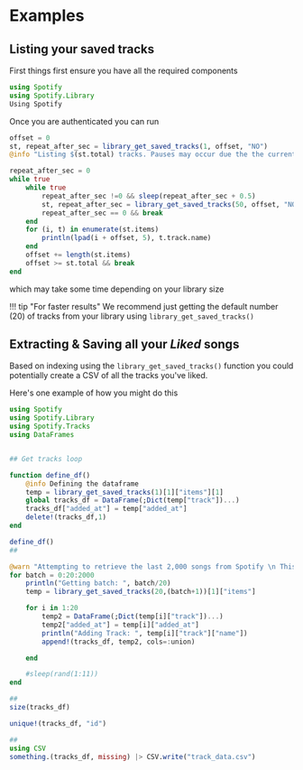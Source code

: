 # Examples
## Listing your saved tracks

First things first ensure you have all the required components

```julia
using Spotify
using Spotify.Library
Using Spotify
```

Once you are authenticated you can run 

```julia
offset = 0
st, repeat_after_sec = library_get_saved_tracks(1, offset, "NO")
@info "Listing $(st.total) tracks. Pauses may occur due the the current API rate limit."

repeat_after_sec = 0
while true
    while true
        repeat_after_sec !=0 && sleep(repeat_after_sec + 0.5)
        st, repeat_after_sec = library_get_saved_tracks(50, offset, "NO")
        repeat_after_sec == 0 && break
    end
    for (i, t) in enumerate(st.items)
        println(lpad(i + offset, 5), t.track.name)
    end
    offset += length(st.items)
    offset >= st.total && break
end
```

which may take some time depending on your library size

!!! tip "For faster results"
    We recommend just getting the default number (20) of tracks from your library using `library_get_saved_tracks()`

## Extracting & Saving all your *Liked* songs

Based on indexing using the `library_get_saved_tracks()` function you could potentially create a CSV of all the tracks you've liked.

Here's one example of how you might do this

```julia
using Spotify
using Spotify.Library
using Spotify.Tracks
using DataFrames


## Get tracks loop

function define_df()
    @info Defining the dataframe
    temp = library_get_saved_tracks(1)[1]["items"][1]
    global tracks_df = DataFrame(;Dict(temp["track"])...)
    tracks_df["added_at"] = temp["added_at"]
    delete!(tracks_df,1)
end

define_df()
##

@warn "Attempting to retrieve the last 2,000 songs from Spotify \n This may take some time"
for batch = 0:20:2000
    println("Getting batch: ", batch/20)
    temp = library_get_saved_tracks(20,(batch+1))[1]["items"]

    for i in 1:20
        temp2 = DataFrame(;Dict(temp[i]["track"])...)
        temp2["added_at"] = temp[i]["added_at"]
        println("Adding Track: ", temp[i]["track"]["name"])
        append!(tracks_df, temp2, cols=:union)

    end

    #sleep(rand(1:11))
end

##
size(tracks_df)

unique!(tracks_df, "id")

##
using CSV
something.(tracks_df, missing) |> CSV.write("track_data.csv")
```

